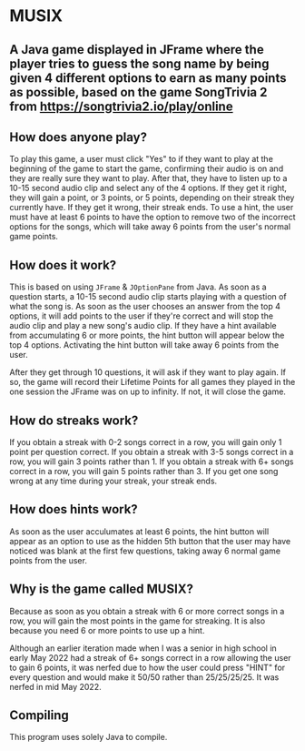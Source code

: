 # MUSIX
## A Java game displayed in JFrame where the player tries to guess the song name by being given 4 different options to earn as many points as possible, based on the game SongTrivia 2 from https://songtrivia2.io/play/online

## How does anyone play?

To play this game, a user must click "Yes" to if they want to play at the beginning of the game to start the game, confirming their audio is on and they are really sure they want to play. After that, they have to listen up to a 10-15 second audio clip and select any of the 4 options. If they get it right, they will gain a point, or 3 points, or 5 points, depending on their streak they currently have. If they get it wrong, their streak ends. To use a hint, the user must have at least 6 points to have the option to remove two of the incorrect options for the songs, which will take away 6 points from the user's normal game points.

## How does it work?

This is based on using `JFrame` & `JOptionPane` from Java. As soon as a question starts, a 10-15 second audio clip starts playing with a question of what the song is. As soon as the user chooses an answer from the top 4 options, it will add points to the user if they're correct and will stop the audio clip and play a new song's audio clip. If they have a hint available from accumulating 6 or more points, the hint button will appear below the top 4 options. Activating the hint button will take away 6 points from the user. 

After they get through 10 questions, it will ask if they want to play again. If so, the game will record their Lifetime Points for all games they played in the one session the JFrame was on up to infinity. If not, it will close the game.

## How do streaks work?

If you obtain a streak with 0-2 songs correct in a row, you will gain only 1 point per question correct.
If you obtain a streak with 3-5 songs correct in a row, you will gain 3 points rather than 1.
If you obtain a streak with 6+ songs correct in a row, you will gain 5 points rather than 3.
If you get one song wrong at any time during your streak, your streak ends.

## How does hints work?

As soon as the user acculumates at least 6 points, the hint button will appear as an option to use as the hidden 5th button that the user may have noticed was blank at the first few questions, taking away 6 normal game points from the user.

## Why is the game called MUSIX?

Because as soon as you obtain a streak with 6 or more correct songs in a row, you will gain the most points in the game for streaking. It is also because you need 6 or more points to use up a hint.

Although an earlier iteration made when I was a senior in high school in early May 2022 had a streak of 6+ songs correct in a row allowing the user to gain 6 points, it was nerfed due to how the user could press "HINT" for every question and would make it 50/50 rather than 25/25/25/25. It was nerfed in mid May 2022.

## Compiling

This program uses solely Java to compile.
